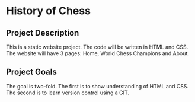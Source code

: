 # History of Chess
## Project Description
This is a static website project. The code will be written in HTML and CSS. The website will have 3 pages:
Home, World Chess Champions and About. 
## Project Goals
The goal is two-fold. The first is to show understanding of HTML and CSS.  The second is to learn version control using a GIT. 